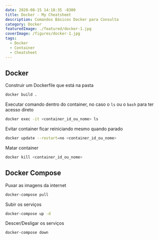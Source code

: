 ```yaml
---
date: 2020-08-15 14:18:35 -0300
title: Docker - My Cheatsheet
description: Comandos Básicos Docker para Consulta
category: Docker
featuredImage: ./featured/docker-1.jpg
coverImage: /figures/docker-1.jpg
tags:
  - Docker
  - Container
  - Cheatsheet
---
```


## Docker

Construir um Dockerfile que está na pasta

```bash
docker build .
```

Executar comando dentro do container, no caso o `ls` ou o `bash` para ter acesso direto

```bash
docker exec -it <container_id_ou_nome> ls
```

Evitar container ficar reiniciando mesmo quando parado

```bash
docker update --restart=no <container_id_ou_nome>
```

Matar container

```bash
docker kill <container_id_ou_nome>
```

## Docker Compose

Puxar as imagens da internet

```bash
docker-compose pull
```

Subir os serviços

```bash
docker-compose up -d
```

Descer/Desligar os serviços

```bash
docker-compose down
```
